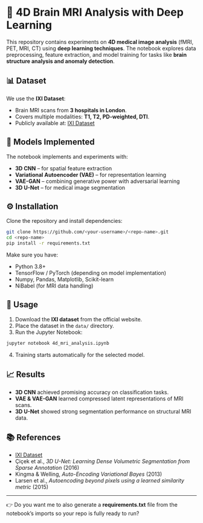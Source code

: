 # 🧠 4D Brain MRI Analysis with Deep Learning

This repository contains experiments on **4D medical image analysis** (fMRI, PET, MRI, CT) using **deep learning techniques**. The notebook explores data preprocessing, feature extraction, and model training for tasks like **brain structure analysis and anomaly detection**.

## 📊 Dataset

We use the **IXI Dataset**:

* Brain MRI scans from **3 hospitals in London**.
* Covers multiple modalities: **T1, T2, PD-weighted, DTI**.
* Publicly available at: [IXI Dataset](https://brain-development.org/ixi-dataset/)

## 🧠 Models Implemented

The notebook implements and experiments with:

* **3D CNN** – for spatial feature extraction
* **Variational Autoencoder (VAE)** – for representation learning
* **VAE-GAN** – combining generative power with adversarial learning
* **3D U-Net** – for medical image segmentation

## ⚙️ Installation

Clone the repository and install dependencies:

```bash
git clone https://github.com/<your-username>/<repo-name>.git
cd <repo-name>
pip install -r requirements.txt
```

Make sure you have:

* Python 3.8+
* TensorFlow / PyTorch (depending on model implementation)
* Numpy, Pandas, Matplotlib, Scikit-learn
* NiBabel (for MRI data handling)

## 🚀 Usage

1. Download the **IXI dataset** from the official website.
2. Place the dataset in the `data/` directory.
3. Run the Jupyter Notebook:

```bash
jupyter notebook 4d_mri_analysis.ipynb
```

4. Training starts automatically for the selected model.

## 📈 Results

* **3D CNN** achieved promising accuracy on classification tasks.
* **VAE & VAE-GAN** learned compressed latent representations of MRI scans.
* **3D U-Net** showed strong segmentation performance on structural MRI data.


## 📚 References

* [IXI Dataset](https://brain-development.org/ixi-dataset/)
* Çiçek et al., *3D U-Net: Learning Dense Volumetric Segmentation from Sparse Annotation* (2016)
* Kingma & Welling, *Auto-Encoding Variational Bayes* (2013)
* Larsen et al., *Autoencoding beyond pixels using a learned similarity metric* (2015)

---

👉 Do you want me to also generate a **requirements.txt** file from the notebook’s imports so your repo is fully ready to run?
